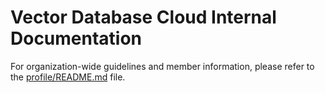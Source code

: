 # Vector Database Cloud Internal Documentation

For organization-wide guidelines and member information, please refer to the [profile/README.md](https://github.com/VectorDBCloud/.github-private/tree/main/profile) file.
